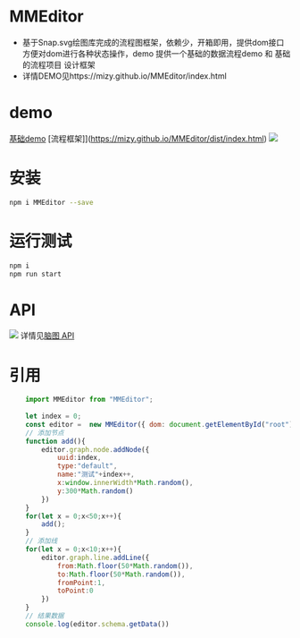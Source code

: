# MMEditor
* 基于Snap.svg绘图库完成的流程图框架，依赖少，开箱即用，提供dom接口方便对dom进行各种状态操作，demo 提供一个基础的数据流程demo 和 基础的流程项目 设计框架
* 详情DEMO见https://mizy.github.io/MMEditor/index.html 

# demo

[基础demo](https://mizy.github.io/MMEditor/dist/basic.html)
[流程框架]](https://mizy.github.io/MMEditor/dist/index.html)
![](https://raw.githubusercontent.com/mizy/MMEditor/master/snapshot.png)

# 安装
```sh
npm i MMEditor --save
```
 
# 运行测试
``` sh
npm i
npm run start
```

# API

![](https://raw.githubusercontent.com/mizy/MMEditor/master/MMEditor.png)
详情见[脑图 API](http://naotu.baidu.com/file/1dd5c0ff16911b44ca80ab25424908d0?token=b0b597b3b04dedb2)
 
# 引用
```javascript
	import MMEditor from "MMEditor";
	
	let index = 0;
	const editor =  new MMEditor({ dom: document.getElementById("root")});
	// 添加节点
	function add(){
		editor.graph.node.addNode({
			uuid:index,
			type:"default",
			name:"测试"+index++,
			x:window.innerWidth*Math.random(),
			y:300*Math.random()
		})
	}
	for(let x = 0;x<50;x++){
		add();
	}
	// 添加线
	for(let x = 0;x<10;x++){
		editor.graph.line.addLine({
			from:Math.floor(50*Math.random()),
			to:Math.floor(50*Math.random()),
			fromPoint:1,
			toPoint:0
		})
	}
	// 结果数据
	console.log(editor.schema.getData())
```